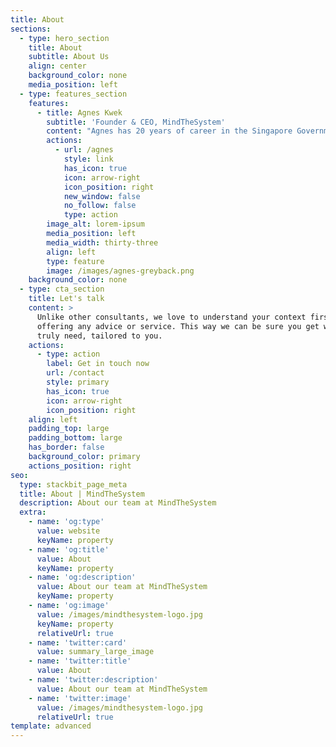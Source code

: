```yaml
---
title: About
sections:
  - type: hero_section
    title: About
    subtitle: About Us
    align: center
    background_color: none
    media_position: left
  - type: features_section
    features:
      - title: Agnes Kwek
        subtitle: 'Founder & CEO, MindTheSystem'
        content: "Agnes has 20 years of career in the Singapore Government across defence, labour policy, community organisation and social welfare, public service innovation, land transport, and industry development.\_Thanks to her stint at IDEO in San Francisco in 2013, she is a policy-wonk-turned-designer; in particular, a\_systems designer focused on complex economic and social issues.\_She loves combining futures foresight, systems thinking and human-centred design.\n"
        actions:
          - url: /agnes
            style: link
            has_icon: true
            icon: arrow-right
            icon_position: right
            new_window: false
            no_follow: false
            type: action
        image_alt: lorem-ipsum
        media_position: left
        media_width: thirty-three
        align: left
        type: feature
        image: /images/agnes-greyback.png
    background_color: none
  - type: cta_section
    title: Let's talk
    content: >
      Unlike other consultants, we love to understand your context first before
      offering any advice or service. This way we can be sure you get what you
      truly need, tailored to you.
    actions:
      - type: action
        label: Get in touch now
        url: /contact
        style: primary
        has_icon: true
        icon: arrow-right
        icon_position: right
    align: left
    padding_top: large
    padding_bottom: large
    has_border: false
    background_color: primary
    actions_position: right
seo:
  type: stackbit_page_meta
  title: About | MindTheSystem
  description: About our team at MindTheSystem
  extra:
    - name: 'og:type'
      value: website
      keyName: property
    - name: 'og:title'
      value: About
      keyName: property
    - name: 'og:description'
      value: About our team at MindTheSystem
      keyName: property
    - name: 'og:image'
      value: /images/mindthesystem-logo.jpg
      keyName: property
      relativeUrl: true
    - name: 'twitter:card'
      value: summary_large_image
    - name: 'twitter:title'
      value: About
    - name: 'twitter:description'
      value: About our team at MindTheSystem
    - name: 'twitter:image'
      value: /images/mindthesystem-logo.jpg
      relativeUrl: true
template: advanced
---
```

